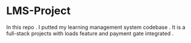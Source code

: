 # LMS-Project
In this repo . I putted my learning management system codebase . It is a full-stack projects with loads feature and payment gate integrated  .
